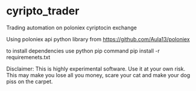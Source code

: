 # cyripto_trader
Trading automation on poloniex cyriptocin exchange


Using poloniex api python library from https://github.com/Aula13/poloniex

to install dependencies use python pip command
pip install -r requiremenets.txt



Disclaimer: This is highly experimental software. Use it at your own risk. 
This may make you lose all you money, scare your cat and make your dog piss on the carpet.

